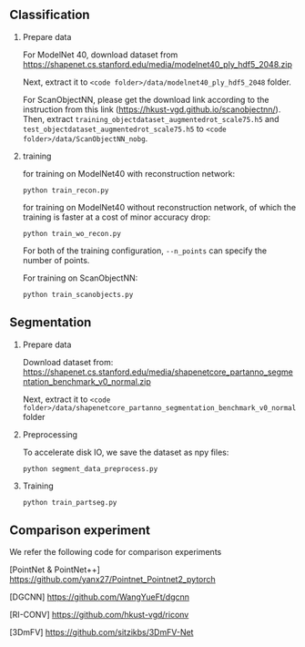 ## Classification

1. Prepare data
    
    For ModelNet 40, download dataset from 
    https://shapenet.cs.stanford.edu/media/modelnet40_ply_hdf5_2048.zip

    Next, extract it to ```<code folder>/data/modelnet40_ply_hdf5_2048``` folder.

    For ScanObjectNN, please get the download link according to the instruction from this link (https://hkust-vgd.github.io/scanobjectnn/). Then, extract ```training_objectdataset_augmentedrot_scale75.h5``` and ```test_objectdataset_augmentedrot_scale75.h5``` to ```<code folder>/data/ScanObjectNN_nobg```. 

2.  training

    for training on ModelNet40 with reconstruction network:
    
    ```
    python train_recon.py
    ```
    
    for training  on ModelNet40 without reconstruction network, of which the training is faster at a cost of minor accuracy drop:
    
    ```
    python train_wo_recon.py
    ```
    
    For both of the training configuration, ```--n_points``` can specify the number of points. 

    For training on ScanObjectNN:

    ```
    python train_scanobjects.py
    ```

## Segmentation

1. Prepare data
   
    Download dataset from: https://shapenet.cs.stanford.edu/media/shapenetcore_partanno_segmentation_benchmark_v0_normal.zip
   
    Next, extract it to ```<code folder>/data/shapenetcore_partanno_segmentation_benchmark_v0_normal``` folder

2. Preprocessing
   
   To accelerate disk IO, we save the dataset as npy files:
    ```
    python segment_data_preprocess.py
    ```
3. Training
   ```
   python train_partseg.py
   ```


## Comparison experiment

We refer the following code for comparison experiments

[PointNet & PointNet++] https://github.com/yanx27/Pointnet_Pointnet2_pytorch

[DGCNN] https://github.com/WangYueFt/dgcnn   

[RI-CONV] https://github.com/hkust-vgd/riconv

[3DmFV] https://github.com/sitzikbs/3DmFV-Net


